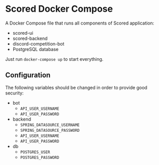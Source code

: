 # Scored Docker Compose

A Docker Compose file that runs all components of Scored application:

* scored-ui
* scored-backend
* discord-competition-bot 
* PostgreSQL database

Just run `docker-compose up` to start everything.

## Configuration

The following variables should be changed in order to provide good security:

- bot
  - `API_USER_USERNAME`
  - `API_USER_PASSWORD`
- backend
  - `SPRING_DATASOURCE_USERNAME`
  - `SPRING_DATASOURCE_PASSWORD`
  - `API_USER_USERNAME`
  - `API_USER_PASSWORD`
- db
  - `POSTGRES_USER`
  - `POSTGRES_PASSWORD`